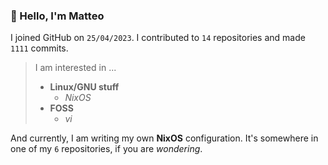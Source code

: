 ### 👋 Hello, I'm Matteo

I joined GitHub on `25/04/2023`.
I contributed to `14` repositories and made `1111` commits.

> I am interested in ...
> 
> - **Linux/GNU stuff**
>     - *NixOS*
> - **FOSS**
>   - *vi*

And currently, I am writing my own **NixOS** configuration. It's somewhere in one of my `6` repositories, if you are *wondering*.
